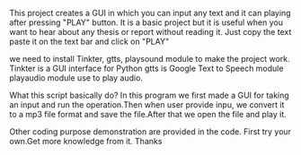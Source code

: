 This project creates a GUI in which you can input any text and it can playing after pressing "PLAY" button.
It is a basic project but it is useful when you want to hear about any thesis or report without reading it.
Just copy the text paste it on the text bar and click on "PLAY"


we need to install Tinkter, gtts, playsound module to make the project work.
Tinkter is a GUI interface for Python 
gtts is Google Text to Speech module
playaudio module use to play audio.

What this script basically do?
    In this program we first made a GUI for taking an input and run the operation.Then when user provide inpu, we convert it to
    a mp3 file format and save the file.After that we open the file and play it.
    
Other coding purpose demonstration are provided in the code.
First try your own.Get more knowledge from it.
Thanks
